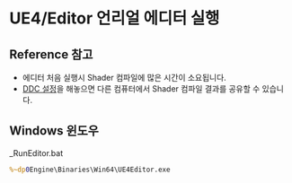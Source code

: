 # UE4/Editor 언리얼 에디터 실행

## Reference 참고

* 에디터 처음 실행시 Shader 컴파일에 많은 시간이 소요됩니다. 
* [DDC 설정](ue4_config_ddc.md)을 해놓으면 다른 컴퓨터에서 Shader 컴파일 결과를 공유할 수 있습니다.

## Windows 윈도우

_RunEditor.bat

```bat
%~dp0Engine\Binaries\Win64\UE4Editor.exe
```